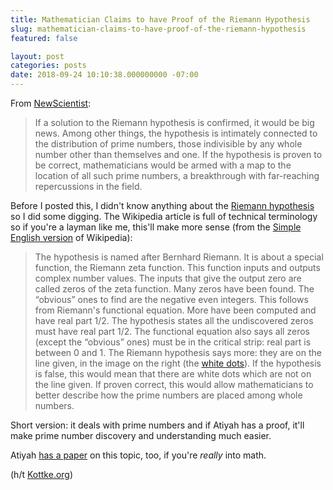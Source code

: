 ```yaml
---
title: Mathematician Claims to have Proof of the Riemann Hypothesis
slug: mathematician-claims-to-have-proof-of-the-riemann-hypothesis
featured: false

layout: post
categories: posts
date: 2018-09-24 10:10:38.000000000 -07:00
---
```


From [NewScientist](https://www.newscientist.com/article/2180406-famed-mathematician-claims-proof-of-160-year-old-riemann-hypothesis/):

> If a solution to the Riemann hypothesis is confirmed, it would be big news. Among other things, the hypothesis is intimately connected to the distribution of prime numbers, those indivisible by any whole number other than themselves and one. If the hypothesis is proven to be correct, mathematicians would be armed with a map to the location of all such prime numbers, a breakthrough with far-reaching repercussions in the field.

Before I posted this, I didn't know anything about the [Riemann hypothesis](https://en.wikipedia.org/wiki/Riemann_hypothesis) so I did some digging. The Wikipedia article is full of technical terminology so if you're a layman like me, this'll make more sense (from the [Simple English version](https://simple.wikipedia.org/wiki/Riemann_hypothesis) of Wikipedia):

>  The hypothesis is named after Bernhard Riemann. It is about a special function, the Riemann zeta function. This function inputs and outputs complex number values. The inputs that give the output zero are called zeros of the zeta function. Many zeros have been found. The “obvious” ones to find are the negative even integers. This follows from Riemann's functional equation. More have been computed and have real part 1/2. The hypothesis states all the undiscovered zeros must have real part 1/2.
> The functional equation also says all zeros (except the “obvious” ones) must be in the critical strip: real part is between 0 and 1. The Riemann hypothesis says more: they are on the line given, in the image on the right (the [white dots](https://simple.wikipedia.org/wiki/File:Riemann_Zeta.jpg)). If the hypothesis is false, this would mean that there are white dots which are not on the line given.
> If proven correct, this would allow mathematicians to better describe how the prime numbers are placed among whole numbers.

Short version: it deals with prime numbers and if Atiyah has a proof, it'll make prime number discovery and understanding much easier.

Atiyah [has a paper](https://drive.google.com/file/d/17NBICP6OcUSucrXKNWvzLmrQpfUrEKuY/view) on this topic, too, if you're _really_ into math.

(h/t [Kottke.org](https://kottke.org/18/09/riemann-hypothesis-proved))

